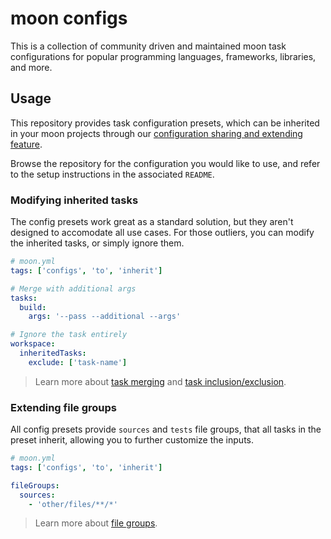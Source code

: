 # moon configs

This is a collection of community driven and maintained moon task configurations for popular
programming languages, frameworks, libraries, and more.

## Usage

This repository provides task configuration presets, which can be inherited in your moon projects
through our
[configuration sharing and extending feature](https://moonrepo.dev/docs/guides/sharing-config).

Browse the repository for the configuration you would like to use, and refer to the setup
instructions in the associated `README`.

### Modifying inherited tasks

The config presets work great as a standard solution, but they aren't designed to accomodate all use
cases. For those outliers, you can modify the inherited tasks, or simply ignore them.

```yaml
# moon.yml
tags: ['configs', 'to', 'inherit']

# Merge with additional args
tasks:
  build:
    args: '--pass --additional --args'

# Ignore the task entirely
workspace:
  inheritedTasks:
    exclude: ['task-name']
```

> Learn more about [task merging](https://moonrepo.dev/docs/concepts/task#merge-strategies) and
> [task inclusion/exclusion](https://moonrepo.dev/docs/config/project#inheritedtasks).

### Extending file groups

All config presets provide `sources` and `tests` file groups, that all tasks in the preset inherit,
allowing you to further customize the inputs.

```yaml
# moon.yml
tags: ['configs', 'to', 'inherit']

fileGroups:
  sources:
    - 'other/files/**/*'
```

> Learn more about [file groups](https://moonrepo.dev/docs/concepts/file-group).
